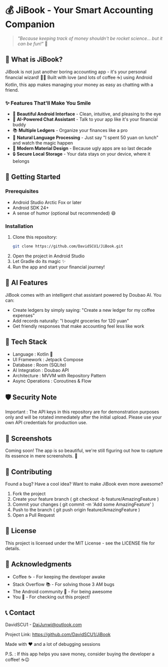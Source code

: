 # 💰 JiBook - Your Smart Accounting Companion

> *"Because keeping track of money shouldn't be rocket science... but it can be fun!"* 🚀

## 🎯 What is JiBook?

JiBook is not just another boring accounting app - it's your personal financial wizard! 🧙‍♂️ Built with love (and lots of coffee ☕) using Android Kotlin, this app makes managing your money as easy as chatting with a friend.

### ✨ Features That'll Make You Smile

- 📱 **Beautiful Android Interface** - Clean, intuitive, and pleasing to the eye
- 🤖 **AI-Powered Chat Assistant** - Talk to your app like it's your financial buddy
- 📚 **Multiple Ledgers** - Organize your finances like a pro
- 💬 **Natural Language Processing** - Just say "I spent 50 yuan on lunch" and watch the magic happen
- 🎨 **Modern Material Design** - Because ugly apps are so last decade
- 🔒 **Secure Local Storage** - Your data stays on your device, where it belongs

## 🚀 Getting Started

### Prerequisites
- Android Studio Arctic Fox or later
- Android SDK 24+
- A sense of humor (optional but recommended) 😄

### Installation

1. Clone this repository:
   ```bash
   git clone https://github.com/DavidSCU1/JiBook.git
2. Open the project in Android Studio
3. Let Gradle do its magic ✨
4. Run the app and start your financial journey!
## 🤖 AI Features
JiBook comes with an intelligent chat assistant powered by Doubao AI. You can:

- Create ledgers by simply saying: "Create a new ledger for my coffee expenses"
- Add records naturally: "I bought groceries for 120 yuan"
- Get friendly responses that make accounting feel less like work
## 🔧 Tech Stack
- Language : Kotlin 💜
- UI Framework : Jetpack Compose
- Database : Room (SQLite)
- AI Integration : Doubao API
- Architecture : MVVM with Repository Pattern
- Async Operations : Coroutines & Flow
## 🛡️ Security Note
Important : The API keys in this repository are for demonstration purposes only and will be rotated immediately after the initial upload. Please use your own API credentials for production use.

## 📱 Screenshots
Coming soon! The app is so beautiful, we're still figuring out how to capture its essence in mere screenshots. 📸

## 🤝 Contributing
Found a bug? Have a cool idea? Want to make JiBook even more awesome?

1. Fork the project
2. Create your feature branch ( git checkout -b feature/AmazingFeature )
3. Commit your changes ( git commit -m 'Add some AmazingFeature' )
4. Push to the branch ( git push origin feature/AmazingFeature )
5. Open a Pull Request
## 📄 License
This project is licensed under the MIT License - see the LICENSE file for details.

## 🙏 Acknowledgments
- Coffee ☕ - For keeping the developer awake
- Stack Overflow 📚 - For solving those 3 AM bugs
- The Android community 🤖 - For being awesome
- You 👤 - For checking out this project!
## 📞 Contact
DavidSCU1 - DaiJunwi@outlook.com

Project Link: https://github.com/DavidSCU1/JiBook

Made with ❤️ and a lot of debugging sessions

P.S. : If this app helps you save money, consider buying the developer a coffee! ☕😉
